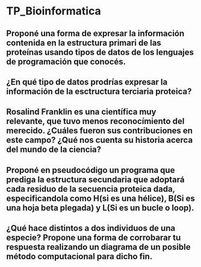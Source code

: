 # TP_Bioinformatica


## Proponé una forma de expresar la información contenida en la estructura primari de las proteínas usando tipos de datos de los lenguajes de programación que conocés. 

## ¿En qué tipo de datos prodrías expresar la información de la esctructura terciaria proteica?

## Rosalind Franklin es una científica muy relevante, que tuvo menos reconocímiento del merecido. ¿Cuáles fueron sus contribuciones en este campo? ¿Qué nos cuenta su historia acerca del mundo de la ciencia?

## Proponé en pseudocódigo un programa que prediga la estructura secundaria que adoptará cada residuo de la secuencia proteica dada, especificandola como H(si es una hélice), B(Si es una hoja beta plegada) y L(Si es un bucle o loop).

## ¿Qué hace distintos a dos individuos de una especie? Propone una forma de corrobarar tu respuesta realizando un diagrama de un posible método computacional para dicho fin.

